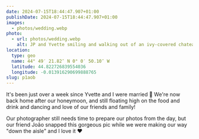 ```yaml
---
date: 2024-07-15T18:44:47.907+01:00
publishDate: 2024-07-15T18:44:47.907+01:00
images:
  - photos/wedding.webp
photo:
  - url: photos/wedding.webp
    alt: JP and Yvette smiling and walking out of an ivy-covered chateau in their wedding outfits towards their ceremony.
location:
  type: geo
  name: 44° 49′ 21.82″ N 0° 0′ 50.10″ W
  latitude: 44.822726839554036
  longitude: -0.013916290699888765
slug: p1aob
---
```


It's been just over a week since Yvette and I were married 🥰 We're now back home after our honeymoon, and still floating high on the food and drink and dancing and love of our friends and family!

Our photographer still needs time to prepare our photos from the day, but our friend João snapped this gorgeous pic while we were making our way "down the aisle" and I love it ❤️
